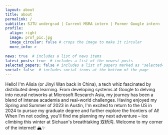 ```yaml
---
layout: about
title: about
permalink: /
subtitle: SJTU undergrad | Current MSRA intern | Former Google intern
profile:
  align: right
  image: prof_pic.jpg
  image_circular: false # crops the image to make it circular
  more_info: >
  
news: true  # includes a list of news items
latest_posts: true  # includes a list of the newest posts
selected_papers: false # includes a list of papers marked as "selected={true}"
social: false  # includes social icons at the bottom of the page
---
```


Hello! I'm Alisia (or Jinyi Wan back in China), a tech whiz fascinated by distributed deep learning. From developing systems at Google to delving into neural networks at Microsoft Research Asia, my journey has been a blend of intense academia and real-world challenges. Having enjoyed my Spring and Summer of 2023 in Austin, I'm excited to return to the US in 2024 to pursue my graduate degree and further explore the frontiers of AI!  When I'm not coding, you'll find me planning my next adventure – ice climbing this winter at Sichuan's breathtaking 双桥沟. Welcome to my corner of the internet! 🏔️✨
